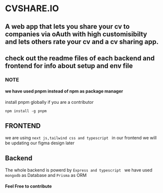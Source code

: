 # CVSHARE.IO

## A web app that lets you share your cv to companies via oAuth with high customisibilty and lets others rate your cv and a cv sharing app.

## check out the readme files of each backend and frontend for info about setup and env file

### NOTE

#### we have used pnpm instead of npm as package manager

install pnpm globally if you are a contributor

```
npm install -g pnpm
```

## FRONTEND

we are using <code>next js,tailwind css and typescript </code>
in our frontend we will be updating our figma design later

## Backend

The whole backend is powerd by <code>Express and typescript </code> we have used <code>mongodb</code> as Database and <code>Prisma</code> as ORM

#### Feel Free to contribute
